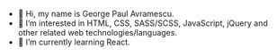 - 👋 Hi, my name is George Paul Avramescu.
- 👀 I’m interested in HTML, CSS, SASS/SCSS, JavaScript, jQuery and other related web technologies/languages.
- 🌱 I’m currently learning React.


<!---
George-Paul97/George-Paul97 is a ✨ special ✨ repository because its `README.md` (this file) appears on your GitHub profile.
You can click the Preview link to take a look at your changes.
--->
